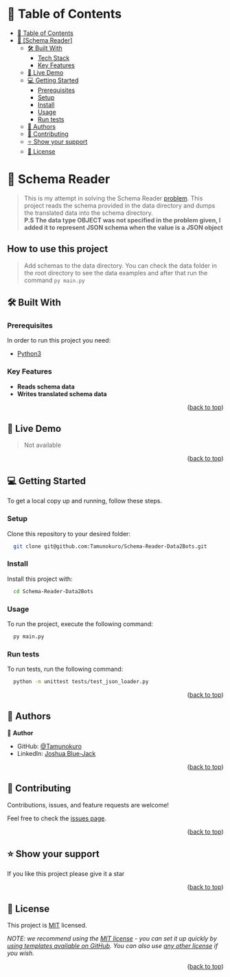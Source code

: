<a name="readme-top"></a>

# 📗 Table of Contents

- [📗 Table of Contents](#-table-of-contents)
- [📖 \[Schema Reader\] ](#-schema-reader-)
  - [🛠 Built With ](#-built-with-)
    - [Tech Stack ](#tech-stack-)
    - [Key Features ](#key-features-)
  - [🚀 Live Demo ](#-live-demo-)
  - [💻 Getting Started ](#-getting-started-)
    - [Prerequisites](#prerequisites)
    - [Setup](#setup)
    - [Install](#install)
    - [Usage](#usage)
    - [Run tests](#run-tests)
  - [👥 Authors ](#-authors-)
  - [🤝 Contributing ](#-contributing-)
  - [⭐️ Show your support ](#️-show-your-support-)
  - [📝 License ](#-license-)

<!-- PROJECT DESCRIPTION -->

# 📖 Schema Reader <a name="about-project"></a>
> This is my attempt in solving the Schema Reader [problem](./PROBLEM.md). This project reads the schema provided in the data directory and dumps the translated data into the schema directory. <br>
**P.S The data type OBJECT was not specified in the problem given, I added it to represent JSON schema when the value is a JSON object** 

## How to use this project
> Add schemas to the data directory. You can check the data folder in the root directory to see the data examples and after that run the command `py main.py`

## 🛠 Built With <a name="built-with"></a>

### Prerequisites

In order to run this project you need:

- [Python3](https://python.org/)

<!-- Features -->

### Key Features <a name="key-features"></a>

- **Reads schema data**
- **Writes translated schema data**

<p align="right">(<a href="#readme-top">back to top</a>)</p>

<!-- LIVE DEMO -->

## 🚀 Live Demo <a name="live-demo"></a>
> Not available

<p align="right">(<a href="#readme-top">back to top</a>)</p>

<!-- GETTING STARTED -->

## 💻 Getting Started <a name="getting-started"></a>

To get a local copy up and running, follow these steps.

### Setup

Clone this repository to your desired folder:

```sh
  git clone git@github.com:Tamunokuro/Schema-Reader-Data2Bots.git
```

### Install

Install this project with:

```sh
  cd Schema-Reader-Data2Bots
```

### Usage

To run the project, execute the following command:

```sh
  py main.py
```

### Run tests

To run tests, run the following command:

```sh
  python -m unittest tests/test_json_loader.py
```
<p align="right">(<a href="#readme-top">back to top</a>)</p>

<!-- AUTHORS -->

## 👥 Authors <a name="authors"></a>

👤 **Author**

- GitHub: [@Tamunokuro](https://github.com/Tamunokuro)
- LinkedIn: [Joshua Blue-Jack](https://linkedin.com/in/joshua-blue-jack)

<p align="right">(<a href="#readme-top">back to top</a>)</p>

<!-- CONTRIBUTING -->

## 🤝 Contributing <a name="contributing"></a>

Contributions, issues, and feature requests are welcome!

Feel free to check the [issues page](../../issues/).

<p align="right">(<a href="#readme-top">back to top</a>)</p>

<!-- SUPPORT -->

## ⭐️ Show your support <a name="support"></a>

If you like this project please give it a star

<p align="right">(<a href="#readme-top">back to top</a>)</p>

<!-- LICENSE -->

## 📝 License <a name="license"></a>

This project is [MIT](./MIT.md) licensed.

_NOTE: we recommend using the [MIT license](https://choosealicense.com/licenses/mit/) - you can set it up quickly by [using templates available on GitHub](https://docs.github.com/en/communities/setting-up-your-project-for-healthy-contributions/adding-a-license-to-a-repository). You can also use [any other license](https://choosealicense.com/licenses/) if you wish._

<p align="right">(<a href="#readme-top">back to top</a>)</p>
